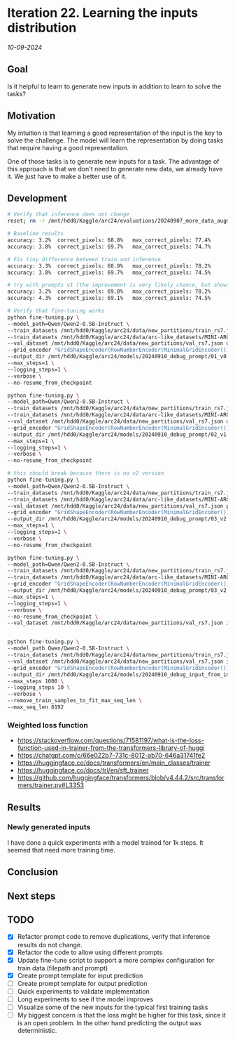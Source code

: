 # Iteration 22. Learning the inputs distribution

_10-09-2024_

## Goal

Is it helpful to learn to generate new inputs in addition to learn to solve the tasks?

## Motivation

My intuition is that learning a good representation of the input is the key to solve the challenge. The model will learn the representation by doing tasks that require having a good representation.

One of those tasks is to generate new inputs for a task. The advantage of this approach
is that we don't need to generate new data, we already have it. We just have to make a
better use of it.

## Development

```bash
# Verify that inference does not change
reset; rm -r /mnt/hdd0/Kaggle/arc24/evaluations/20240907_more_data_augmentation/04_100-augmentation-1110_Qwen2-0.5B-Instruct_lr1e-4_r32_12e3steps_10240msl/checkpoint-12000/inference_x008*; python easy_inference_and_evaluation.py /mnt/hdd0/Kaggle/arc24/models/20240907_more_data_augmentation/04_100-augmentation-1110_Qwen2-0.5B-Instruct_lr1e-4_r32_12e3steps_10240msl/checkpoint-12000 --predictions_per_task 8

# Baseline results
accuracy: 3.2%  correct_pixels: 68.8%   max_correct_pixels: 77.4%       correct_size: 90.1%     any_correct_size: 91.0% pass_n: 9.5%    unanswered: 2.0%
accuracy: 3.8%  correct_pixels: 69.7%   max_correct_pixels: 74.7%       correct_size: 90.8%     any_correct_size: 92.3% pass_n: 7.7%    unanswered: 1.5%

# Fix tiny difference between train and inference
accuracy: 3.3%  correct_pixels: 68.9%   max_correct_pixels: 78.2%       correct_size: 90.2%     any_correct_size: 92.0% pass_n: 10.5%   unanswered: 2.0%
accuracy: 3.8%  correct_pixels: 69.7%   max_correct_pixels: 74.5%       correct_size: 90.8%     any_correct_size: 92.3% pass_n: 7.7%    unanswered: 1.5%

# try with prompts v1 (the improvement is very likely chance, but shows we could train with these shorter prompts)
accuracy: 3.2%  correct_pixels: 69.0%   max_correct_pixels: 78.2%       correct_size: 90.3%     any_correct_size: 92.0% pass_n: 10.5%   unanswered: 2.0%
accuracy: 4.3%  correct_pixels: 69.1%   max_correct_pixels: 74.5%       correct_size: 90.3%     any_correct_size: 92.3% pass_n: 8.7%    unanswered: 2.0%

# Verify that fine-tuning works
python fine-tuning.py \
--model_path=Qwen/Qwen2-0.5B-Instruct \
--train_datasets /mnt/hdd0/Kaggle/arc24/data/new_partitions/train_rs7.json output-from-examples-v0 \
--train_datasets /mnt/hdd0/Kaggle/arc24/data/arc-like_datasets/MINI-ARC.json output-from-examples-v0 \
--val_dataset /mnt/hdd0/Kaggle/arc24/data/new_partitions/val_rs7.json output-from-examples-v0 \
--grid_encoder "GridShapeEncoder(RowNumberEncoder(MinimalGridEncoder()))" \
--output_dir /mnt/hdd0/Kaggle/arc24/models/20240910_debug_prompt/01_v0 \
--max_steps=1 \
--logging_steps=1 \
--verbose \
--no-resume_from_checkpoint

python fine-tuning.py \
--model_path=Qwen/Qwen2-0.5B-Instruct \
--train_datasets /mnt/hdd0/Kaggle/arc24/data/new_partitions/train_rs7.json output-from-examples-v1 \
--train_datasets /mnt/hdd0/Kaggle/arc24/data/arc-like_datasets/MINI-ARC.json output-from-examples-v1 \
--val_dataset /mnt/hdd0/Kaggle/arc24/data/new_partitions/val_rs7.json output-from-examples-v1 \
--grid_encoder "GridShapeEncoder(RowNumberEncoder(MinimalGridEncoder()))" \
--output_dir /mnt/hdd0/Kaggle/arc24/models/20240910_debug_prompt/02_v1 \
--max_steps=1 \
--logging_steps=1 \
--verbose \
--no-resume_from_checkpoint

# this should break because there is no v2 version
python fine-tuning.py \
--model_path=Qwen/Qwen2-0.5B-Instruct \
--train_datasets /mnt/hdd0/Kaggle/arc24/data/new_partitions/train_rs7.json predict-output-v2 \
--train_datasets /mnt/hdd0/Kaggle/arc24/data/arc-like_datasets/MINI-ARC.json predict-output-v2 \
--val_dataset /mnt/hdd0/Kaggle/arc24/data/new_partitions/val_rs7.json predict-output-v2 \
--grid_encoder "GridShapeEncoder(RowNumberEncoder(MinimalGridEncoder()))" \
--output_dir /mnt/hdd0/Kaggle/arc24/models/20240910_debug_prompt/03_v2 \
--max_steps=1 \
--logging_steps=1 \
--verbose \
--no-resume_from_checkpoint

python fine-tuning.py \
--model_path=Qwen/Qwen2-0.5B-Instruct \
--train_datasets /mnt/hdd0/Kaggle/arc24/data/new_partitions/train_rs7.json output-from-examples-v1 \
--train_datasets /mnt/hdd0/Kaggle/arc24/data/arc-like_datasets/MINI-ARC.json output-from-examples-v1 \
--grid_encoder "GridShapeEncoder(RowNumberEncoder(MinimalGridEncoder()))" \
--output_dir /mnt/hdd0/Kaggle/arc24/models/20240910_debug_prompt/03_v2 \
--max_steps=1 \
--logging_steps=1 \
--verbose \
--no-resume_from_checkpoint \
--val_dataset /mnt/hdd0/Kaggle/arc24/data/new_partitions/val_rs7.json input-from-inputs-v0


python fine-tuning.py \
--model_path Qwen/Qwen2-0.5B-Instruct \
--train_datasets /mnt/hdd0/Kaggle/arc24/data/new_partitions/train_rs7.json input-from-inputs-v0 \
--val_dataset /mnt/hdd0/Kaggle/arc24/data/new_partitions/val_rs7.json input-from-inputs-v0 \
--grid_encoder "GridShapeEncoder(RowNumberEncoder(MinimalGridEncoder()))" \
--output_dir /mnt/hdd0/Kaggle/arc24/models/20240910_debug_input_from_inputs/01_baseline \
--max_steps 1000 \
--logging_steps 10 \
--verbose \
--remove_train_samples_to_fit_max_seq_len \
--max_seq_len 8192
```

### Weighted loss function

- https://stackoverflow.com/questions/71581197/what-is-the-loss-function-used-in-trainer-from-the-transformers-library-of-huggi
- https://chatgpt.com/c/66e022b7-731c-8012-ab70-646a31741fe2
- https://huggingface.co/docs/transformers/en/main_classes/trainer
- https://huggingface.co/docs/trl/en/sft_trainer
- https://github.com/huggingface/transformers/blob/v4.44.2/src/transformers/trainer.py#L3353

## Results

### Newly generated inputs

I have done a quick experiments with a model trained for 1k steps. It seemed that need more training time.

## Conclusion

## Next steps

## TODO

- [x] Refactor prompt code to remove duplications, verify that inference results do not change.
- [x] Refactor the code to allow using different prompts
- [x] Update fine-tune script to support a more complex configuration for train data (filepath and prompt)
- [x] Create prompt template for input prediction
- [ ] Create prompt template for output prediction
- [ ] Quick experiments to validate implementation
- [ ] Long experiments to see if the model improves
- [ ] Visualize some of the new inputs for the typical first training tasks
- [ ] My biggest concern is that the loss might be higher for this task, since it is an open problem. In the other hand predicting the output was deterministic.
